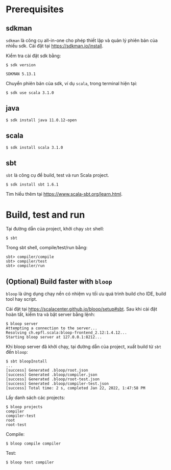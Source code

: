 # Prerequisites

## sdkman
`sdkman` là công cụ all-in-one cho phép thiết lập và quản lý phiên bản của nhiều sdk. Cài đặt tại https://sdkman.io/install.

Kiểm tra cài đặt sdk bằng:
```
$ sdk version

SDKMAN 5.13.1
```

Chuyển phiên bản của sdk, ví dụ `scala`, trong terminal hiện tại:
```
$ sdk use scala 3.1.0
```

## java
```
$ sdk install java 11.0.12-open
```

## scala
```
$ sdk install scala 3.1.0
```

## sbt
`sbt` là công cụ để build, test và run Scala project.
```
$ sdk install sbt 1.6.1
```
Tìm hiểu thêm tại https://www.scala-sbt.org/learn.html.

# Build, test and run

Tại đường dẫn của project, khởi chạy `sbt` shell:

```
$ sbt
```

Trong sbt shell, compile/test/run bằng:
```
sbt> compiler/compile  
sbt> compiler/test
sbt> compiler/run
```

## (Optional) Build faster with `bloop`
`bloop` là ứng dụng chạy nền có nhiệm vụ tối ưu quá trình build cho IDE, build tool hay script.

Cài đặt tại https://scalacenter.github.io/bloop/setup#sbt.
Sau khi cài đặt hoàn tất, kiểm tra và bật server bằng lệnh:
```
$ bloop server
Attempting a connection to the server...
Resolving ch.epfl.scala:bloop-frontend_2.12:1.4.12...
Starting bloop server at 127.0.0.1:8212...
```

Khi bloop server đã khởi chạy, tại đường dẫn của project, xuất build từ `sbt` đến `bloop`:
```
$ sbt bloopInstall
... 
[success] Generated .bloop/root.json
[success] Generated .bloop/compiler.json
[success] Generated .bloop/root-test.json
[success] Generated .bloop/compiler-test.json
[success] Total time: 2 s, completed Jan 22, 2022, 1:47:58 PM

```

Lấy danh sách các projects:

```
$ bloop projects
compiler
compiler-test
root
root-test
```


Compile:
```
$ bloop compile compiler
```

Test:
```
$ bloop test compiler
```